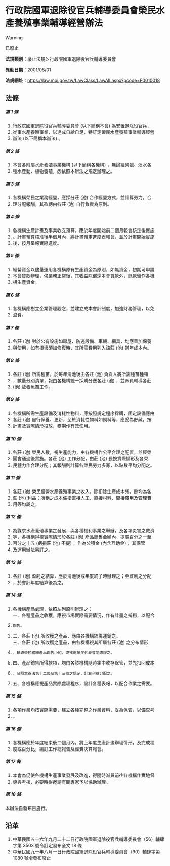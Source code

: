 # 行政院國軍退除役官兵輔導委員會榮民水產養殖事業輔導經營辦法


> [!WARNING]
> 已廢止


**法規類別**：廢止法規＞行政院國軍退除役官兵輔導委員會

**異動日期**：2001/08/01  

**法規網址**：https://law.moj.gov.tw/LawClass/LawAll.aspx?pcode=F0010018



## 法條
##### 第 1 條
1. 行政院國軍退除役官兵輔導委員會 (以下簡稱本會) 為安置退除役官兵，
1. 從事水產養殖事業，以達成自給自足，特訂定榮民水產養殖事業輔導經營
1. 辦法 (以下簡稱本辦法) 。

##### 第 2 條
1. 本會各附屬水產養殖事業機構 (以下簡稱各機構) ，無論經營鹹、淡水各
1. 種水產動、植物養殖，悉依照本辦法之規定辦理之。

##### 第 3 條
1. 各機構榮民之業務經營，應採分莊 (池) 合作經營方式，並計算勞力，合
1. 理分配報酬，其盈虧由各莊 (池) 自行負責為原則。

##### 第 4 條
1. 各機構生產計畫及事業收支預算，應於年度開始前二個月報會核定後實施
1. 。計畫預算核准後半個月內，將計畫預定進度表報會，並於計畫開始實施
1. 後，按月呈報實際進度。

##### 第 5 條
1. 經營資金以儘量運用各機構原有生產資金為原則，如無資金，初期可申請
1. 本會貸款辦理，俟業務正常後，其收益除償還本會貸款外，餘款留作各機
1. 構生產資金。

##### 第 6 條
1. 各機構應樹立企業管理觀念，並建立成本會計制度，加強財務管理，以免
1. 浪費。

##### 第 7 條
1. 各莊 (池) 對於公有設施如房屋、防逃設備、車輛、網具，均應善加保養
1. 與使用，如有損壞須加修復時，其所需費用列入該莊 (池) 當年成本內。

##### 第 8 條
1. 各莊 (池) 所需種苗，於每年清池後由各莊 (池) 負責人將所需種苗種類
1. ，數量分別清單，報由各機構統一採購分送各莊 (池) ，並派員輔導各莊
1.  (池) 放養魚苗工作。

##### 第 9 條
1. 各機構所需生產設備及消耗性物料，應按照規定程序採購，固定設備應由
1. 各莊 (池) 自行保養、更新，至於消耗性物料如飼料等，應妥為貯藏，按
1. 計畫及實際情形投放，務期作有效使用。

##### 第 10 條
1. 各莊 (池) 榮民人數，視生產能力，由各機構作公平合理之配置，並經榮
1. 團會通過後實施。各莊 (池) 工作分配，由莊 (池) 長按實際情形及各榮
1. 民體力作合理分配；其報酬則計算各榮民勞力多寡，以點數平均分配之。

##### 第 11 條
1. 各莊 (池) 榮民經營水產養殖事業之收入，除扣除生產成本外，餘均為各
1. 莊 (池) 利益；所稱之成本係指直接人工、直接材料、間接費用及管理費
1. 用等均屬之。

##### 第 12 條
1. 為謀求水產養殖事業之發展，與各種福利事業之舉辦，及各項災害之救濟
1. 等，各機構得視實際情形於各莊 (池) 產品銷售金額內，提取百分之一至
1. 百分之十五 (虧損莊 (池) 不提) ，作為公積金 (內含互助金) ，其保管
1. 及運用辦法另訂之。

##### 第 13 條
1. 各莊 (池) 盈虧之結算，應於清池後或年度終了時辦理之；至紅利之分配
1. ，於會計年度結算後為之。

##### 第 14 條
1. 各機構產品處理，依照左列原則辦理之：  
一、各種產品之收穫，應視市場實際需要情況，作有計畫之捕撈，以配合
1.     銷售。
1. 二、各莊 (池) 所收穫之產品，應由各機構統籌運銷之。  
三、各莊 (池) 所收穫之產品，由各機構視其所屬各莊 (池) 之分布情形
1.     ，輔導榮民組織產品銷售小組，或推選榮民代表會同處理之。
1. 四、產品銷售所得款項，均由各該機構隨時集中收存保管，並先扣回成本
1.     ，及照本辦法第十二條及第十三條之規定，計算利益分配之。
1. 五、各機構應視產品實際處理程序，設計各種表報，以配合作業之需要。

##### 第 15 條
1. 各項作業均按實際需要，建立各種完整之作業資料，妥為保管，以備查考
1. 。

##### 第 16 條
1. 各機構應於年度結束後二個月內，將上年度生產計畫辦理情形，及完成程
1. 度或百分比，編訂工作總報告及經費決算報會。

##### 第 17 條
1. 本會為促使各機構生產事業發展及改進，得隨時派員前往各機構作實地督
1. 導與考核，必要時得邀請有關專家予以協助辦理。

##### 第 18 條
本辦法自發布日施行。

## 沿革
1. 中華民國五十六年九月二十二日行政院國軍退除役官兵輔導委員會（56）輔肆字第 3503 號令訂定發布全文 18 條
1. 中華民國九十年八月一日行政院國軍退除役官兵輔導委員會（90）輔肆字第 1080 號令發布廢止
